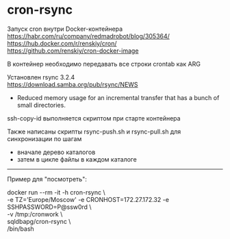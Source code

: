 # cron-rsync

Запуск cron внутри Docker-контейнера<BR>
https://habr.com/ru/company/redmadrobot/blog/305364/<BR>
https://hub.docker.com/r/renskiy/cron/<BR>
https://github.com/renskiy/cron-docker-image<BR>

В контейнер необходимо передавать все строки crontab как ARG<BR>


Установлен rsync 3.2.4<BR>
https://download.samba.org/pub/rsync/NEWS<BR>
- Reduced memory usage for an incremental transfer that has a bunch of small directories.

ssh-copy-id выполняется скриптом при старте контейнера


Также написаны скрипты rsync-push.sh и rsync-pull.sh для синхронизации по шагам<BR>
- вначале дерево каталогов<BR>
- затем в цикле файлы в каждом каталоге<BR>

<HR>

Пример для "посмотреть":<BR>

docker run --rm -it -h cron-rsync \\<BR>
  -e TZ='Europe/Moscow' -e CRONHOST=172.27.172.32 -e SSHPASSWORD=P@ssw0rd \\<BR>
  -v /tmp:/cronwork \\<BR>
  sqldbapg/cron-rsync \\<BR>
  /bin/bash
